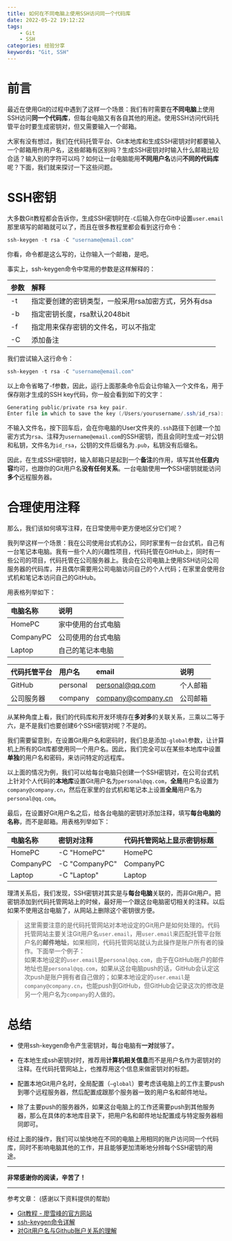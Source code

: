 ```yaml
---
title: 如何在不同电脑上使用SSH访问同一个代码库
date: 2022-05-22 19:12:22
tags:
    - Git
    - SSH
categories: 经验分享
keywords: "Git, SSH"
---
```

# 前言
最近在使用Git的过程中遇到了这样一个场景：我们有时需要在**不同电脑**上使用SSH访问**同一个代码库**，但每台电脑又有各自其他的用途。使用SSH访问代码托管平台时要生成密钥对，但又需要输入一个邮箱。

大家有没有想过，我们在代码托管平台、Git本地库和生成SSH密钥对时都要输入一个邮箱用作用户名，这些邮箱有区别吗？生成SSH密钥对时输入什么邮箱比较合适？输入别的字符可以吗？如何让一台电脑能用**不同用户名**访问**不同的代码库**呢？下面，我们就来探讨一下这些问题。

# SSH密钥
大多数Git教程都会告诉你，生成SSH密钥时在`-C`后输入你在Git中设置`user.email`那里填写的邮箱就可以了，而且在很多教程里都会看到这行命令：

```powershell
ssh-keygen -t rsa -C "username@email.com"
```

你看，命令都是这么写的，让你输入一个邮箱，是吧。

事实上，ssh-keygen命令中常用的参数是这样解释的：

| 参数  | 解释                            |
|:----|:------------------------------|
| -t  | 指定要创建的密钥类型，一般采用rsa加密方式，另外有dsa |
| -b  | 指定密钥长度，rsa默认2048bit           |
| -f  | 指定用来保存密钥的文件名，可以不指定            |
| -C  | 添加备注                          |

我们尝试输入这行命令：

```powershell
ssh-keygen -t rsa -C "username@email.com"
```

以上命令省略了-f参数，因此，运行上面那条命令后会让你输入一个文件名，用于保存刚才生成的SSH key代码，你一般会看到如下的文字：

```powershell
Generating public/private rsa key pair.
Enter file in which to save the key (/Users/yourusername/.ssh/id_rsa): [Press enter]
```

不输入文件名，按下回车后，会在你电脑的User文件夹的`.ssh`路径下创建一个加密方式为`rsa`、注释为`username@email.com`的SSH密钥，而且会同时生成一对公钥和私钥，文件名为`id_rsa`，公钥的文件后缀名为`.pub`，私钥没有后缀名。

因此，在生成SSH密钥时，输入邮箱只是起到一个**备注**的作用，填写其他**任意内容**均可，也跟你的Git用户名**没有任何关系**。一台电脑使用**一个**SSH密钥就能访问**多个**远程服务器。

# 合理使用注释
那么，我们该如何填写注释，在日常使用中更方便地区分它们呢？

我列举这样一个场景：我在公司使用台式机办公，同时家里有一台台式机，自己有一台笔记本电脑。我有一些个人的兴趣性项目，代码托管在GitHub上，同时有一些公司的项目，代码托管在公司服务器上。我会在公司电脑上使用SSH访问公司服务器的代码库，并且偶尔需要用公司电脑访问自己的个人代码；在家里会使用台式机和笔记本访问自己的GitHub。

用表格列举如下：

| 电脑名称      | 说明        |
|:----------|:----------|
| HomePC    | 家中使用的台式电脑 |
| CompanyPC | 公司使用的台式电脑 |
| Laptop    | 自己的笔记本电脑  |

| 代码托管平台 | 用户名      | email              | 说明   |
|:-------|:---------|:-------------------|:-----|
| GitHub | personal | personal@qq.com    | 个人邮箱 |
| 公司服务器  | company  | company@company.cn | 公司邮箱 |

从某种角度上看，我们的代码库和开发环境存在**多对多**的关联关系，三乘以二等于六，是不是我们也要创建6个SSH密钥对呢？不是的。

我们需要留意到，在设置Git用户名和密码时，我们总是添加`-global`参数，让计算机上所有的Git库都使用同一个用户名。因此，我们完全可以在某些本地库中设置**单独**的用户名和密码，来访问特定的远程库。

以上面的情况为例，我们可以给每台电脑只创建一个SSH密钥对，在公司台式机上针对个人代码的**本地库**设置Git用户名为`personal@qq.com`，**全局**用户名设置为`company@company.cn`，然后在家里的台式机和笔记本上设置**全局**用户名为`personal@qq.com`。

最后，在设置好Git用户名之后，给各台电脑的密钥对添加注释，填写**每台电脑的名称**，而不是邮箱。用表格列举如下：

| 电脑名称      | 密钥对注释          | 代码托管网站上显示密钥标题 |
|:----------|:---------------|:--------------|
| HomePC    | -C "HomePC"    | HomePC        |
| CompanyPC | -C "CompanyPC" | CompanyPC     |
| Laptop    | -C "Laptop"    | Laptop        |

理清关系后，我们发现，SSH密钥对其实是与**每台电脑**关联的，而非Git用户。把密钥添加到代码托管网站上的时候，最好用一个跟这台电脑密切相关的注释。以后如果不使用这台电脑了，从网站上删除这个密钥很方便。
> 这里需要注意的是代码托管网站对本地设定的Git用户是如何处理的。代码托管网站主要关注Git用户名`user.email`，用`user.email`来匹配托管平台账户名的**邮件地址**，如果相同，代码托管网站就认为此操作是账户所有者的操作。下面举一个例子：  
如果本地设定的`user.email`是`personal@qq.com`，由于在GitHub账户的邮件地址也是`personal@qq.com`，如果从这台电脑push的话，GitHub会认定这次push是账户拥有者自己做的；如果本地设定的`user.email`是`company@company.cn`，也能push到GitHub，但GitHub会记录这次的修改是另一个用户名为`company`的人做的。

# 总结
- 使用ssh-keygen命令产生密钥对，每台电脑有**一对**就够了。

- 在本地生成ssh密钥对时，推荐用**计算机相关信息**而不是用户名作为密钥对的注释。在代码托管网站上，也推荐用这个信息来做密钥对的标题。

- 配置本地Git用户名时，全局配置（`–global`）要考虑该电脑上的工作主要push到哪个远程服务器，然后配置成跟那个服务器一致的用户名和邮件地址。

- 除了主要push的服务器外，如果这台电脑上的工作还需要push到其他服务器，那么在具体的本地库目录下，把用户名和邮件地址配置成与特定服务器相同即可。

经过上面的操作，我们可以愉快地在不同的电脑上用相同的账户访问同一个代码库，同时不影响电脑其他的工作，并且能够更加清晰地分辨每个SSH密钥的用途。

---
**非常感谢你的阅读，辛苦了！**

---
参考文章： (感谢以下资料提供的帮助)
- [Git教程 - 廖雪峰的官方网站](https://www.liaoxuefeng.com/wiki/896043488029600)
- [ssh-keygen命令详解](https://blog.csdn.net/qq_40932679/article/details/117487540)
- [对Git用户名与Github账户关系的理解](https://blog.csdn.net/belongtocode/article/details/100716812)
